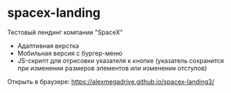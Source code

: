 # spacex-landing
Тестовый лендинг компании "SpaceX"

- Адаптивная верстка
- Мобильная версия c бургер-меню
- JS-скрипт для отрисовки указателя к кнопке (указатель сохранится при изменении размеров элементов или изменении отступов)

Открыть в браузере:
https://alexmegadrive.github.io/spacex-landing3/
